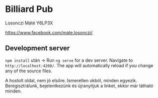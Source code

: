 # Billiard Pub

Losonczi Máté Y6LP3X

https://www.facebook.com/mate.losonczi/


## Development server

`npm install` után ->
Run `ng serve` for a dev server. Navigate to `http://localhost:4200/`. The app will automatically reload if you change any of the source files.

A hostolt oldal, nem jó elsőre. Ismeretlen okból, minden egyezik. Beregisztrálunk, bejelentkezünk és újranyitjuk a linket, ekkor már látható minden.

